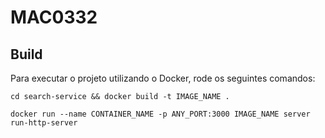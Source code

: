 # MAC0332

## Build

Para executar o projeto utilizando o Docker, rode os seguintes comandos:

`cd search-service && docker build -t IMAGE_NAME .`

`docker run --name CONTAINER_NAME -p ANY_PORT:3000 IMAGE_NAME server run-http-server`
